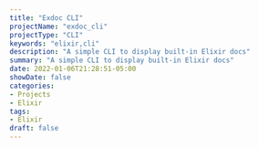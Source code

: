 ```yaml
---
title: "Exdoc CLI"
projectName: "exdoc_cli"
projectType: "CLI"
keywords: "elixir,cli"
description: "A simple CLI to display built-in Elixir docs"
summary: "A simple CLI to display built-in Elixir docs"
date: 2022-01-06T21:28:51-05:00
showDate: false
categories:
- Projects
- Elixir
tags:
- Elixir
draft: false
---
```

